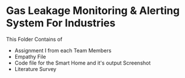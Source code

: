 # Gas Leakage Monitoring & Alerting System For Industries

This Folder Contains of 
* Assignment I from each Team Members
* Empathy File
* Code file for the Smart Home and it's output Screenshot
* Literature Survey

